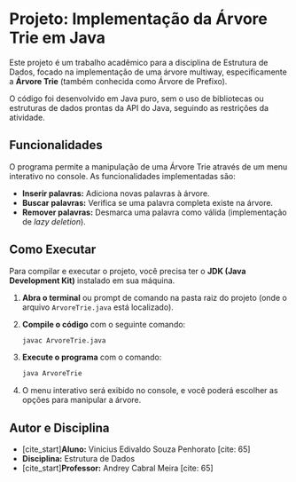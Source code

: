 # Projeto: Implementação da Árvore Trie em Java

Este projeto é um trabalho acadêmico para a disciplina de Estrutura de Dados, focado na implementação de uma árvore multiway, especificamente a **Árvore Trie** (também conhecida como Árvore de Prefixo).

O código foi desenvolvido em Java puro, sem o uso de bibliotecas ou estruturas de dados prontas da API do Java, seguindo as restrições da atividade.

## Funcionalidades

O programa permite a manipulação de uma Árvore Trie através de um menu interativo no console. As funcionalidades implementadas são:

-   **Inserir palavras:** Adiciona novas palavras à árvore.
-   **Buscar palavras:** Verifica se uma palavra completa existe na árvore.
-   **Remover palavras:** Desmarca uma palavra como válida (implementação de *lazy deletion*).

## Como Executar

Para compilar e executar o projeto, você precisa ter o **JDK (Java Development Kit)** instalado em sua máquina.

1.  **Abra o terminal** ou prompt de comando na pasta raiz do projeto (onde o arquivo `ArvoreTrie.java` está localizado).

2.  **Compile o código** com o seguinte comando:
    ```bash
    javac ArvoreTrie.java
    ```

3.  **Execute o programa** com o comando:
    ```bash
    java ArvoreTrie
    ```

4.  O menu interativo será exibido no console, e você poderá escolher as opções para manipular a árvore.

## Autor e Disciplina

-   [cite_start]**Aluno:** Vinicius Edivaldo Souza Penhorato [cite: 65]
-   **Disciplina:** Estrutura de Dados
-   [cite_start]**Professor:** Andrey Cabral Meira [cite: 65]
